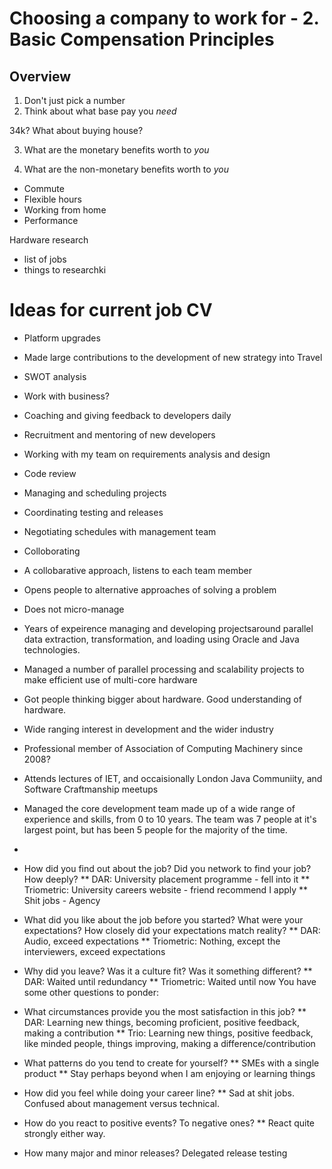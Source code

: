 # Choosing a company to work for - 2. Basic Compensation Principles

## Overview

1. Don't just pick a number
2. Think about what base pay you *need*

34k?  What about buying house?

3. What are the monetary benefits worth to *you*


4. What are the non-monetary benefits worth to *you*

* Commute
* Flexible hours
* Working from home
* Performance

Hardware research

* list of jobs
* things to researchki

# Ideas for current job CV

* Platform upgrades
* Made large contributions to the development of new strategy into Travel
* SWOT analysis
* Work with business?
* Coaching and giving feedback to developers daily
* Recruitment and mentoring of new developers
* Working with my team on requirements analysis and design
* Code review
* Managing and scheduling projects
* Coordinating testing and releases
* Negotiating schedules with management team
* Colloborating
* A collobarative approach, listens to each team member
* Opens people to alternative approaches of solving a problem
* Does not micro-manage
* Years of expeirence managing and developing projectsaround parallel data extraction, transformation, and loading using Oracle and Java technologies.
* Managed a number of parallel processing and scalability projects to make efficient use of multi-core hardware
* Got people thinking bigger about hardware.  Good understanding of hardware.
* Wide ranging interest in development and the wider industry
* Professional member of Association of Computing Machinery since 2008?
* Attends lectures of IET, and occaisionally London Java Communiity, and Software Craftmanship meetups
* Managed the core development team made up of a wide range of experience and skills, from 0 to 10 years.  The team was 7 people at it's largest point, but has been 5 people for the majority of the time.
* 

* How did you find out about the job? Did you network to find your job? How deeply?
** DAR: University placement programme - fell into it
** Triometric: University careers website - friend recommend I apply
** Shit jobs - Agency
* What did you like about the job before you started? What were your expectations? How closely did your expectations match reality?
** DAR: Audio, exceed expectations
** Triometric: Nothing, except the interviewers, exceed expectations
* Why did you leave? Was it a culture fit? Was it something different?
** DAR: Waited until redundancy
** Triometric: Waited until now
You have some other questions to ponder:

* What circumstances provide you the most satisfaction in this job?
** DAR: Learning new things, becoming proficient, positive feedback, making a contribution
** Trio: Learning new things, positive feedback, like minded people, things improving, making a difference/contribution
* What patterns do you tend to create for yourself?
** SMEs with a single product
** Stay perhaps beyond when I am enjoying or learning things
* How did you feel while doing your career line?
** Sad at shit jobs.  Confused about management versus technical.
* How do you react to positive events? To negative ones?
** React quite strongly either way.

* How many major and minor releases?  Delegated release testing
